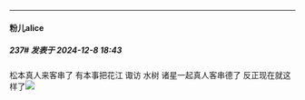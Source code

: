 ﻿
*****

####  粉儿alice  
##### 237#       发表于 2024-12-8 18:43

松本真人来客串了
有本事把花江 诹访 水树 诸星一起真人客串德了 反正现在就这样了<img src="https://static.saraba1st.com/image/smiley/face2017/049.png" referrerpolicy="no-referrer">

